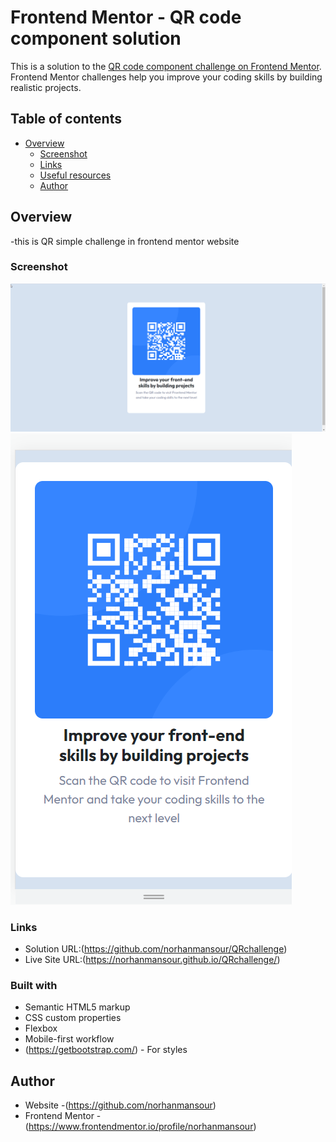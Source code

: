 # Frontend Mentor - QR code component solution

This is a solution to the [QR code component challenge on Frontend Mentor](https://www.frontendmentor.io/challenges/qr-code-component-iux_sIO_H). Frontend Mentor challenges help you improve your coding skills by building realistic projects. 

## Table of contents

- [Overview](#overview)
  - [Screenshot](#screenshot)
  - [Links](#links)
  - [Useful resources](#useful-resources)
  - [Author](#author)



## Overview
-this is QR simple challenge in frontend mentor website

### Screenshot

![](./images/desktopScreenShot.png)
![](./images/phoneScreenShot.png)


### Links

- Solution URL:(https://github.com/norhanmansour/QRchallenge)
- Live Site URL:(https://norhanmansour.github.io/QRchallenge/)



### Built with

- Semantic HTML5 markup
- CSS custom properties
- Flexbox
- Mobile-first workflow
- (https://getbootstrap.com/) - For styles





## Author

- Website -(https://github.com/norhanmansour)
- Frontend Mentor -(https://www.frontendmentor.io/profile/norhanmansour)

